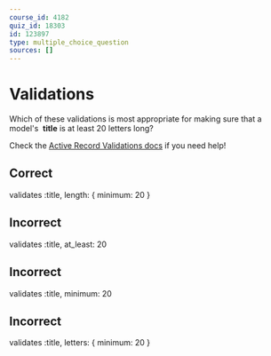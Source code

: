 ```yaml
---
course_id: 4182
quiz_id: 18303
id: 123897
type: multiple_choice_question
sources: []
---
```


# Validations

Which of these validations is most appropriate for making sure that a
model's&nbsp; **title** is at least 20 letters long?

Check the [Active Record Validations
docs](https://guides.rubyonrails.org/active_record_validations.html#validation-helpers)
if you need help!

## Correct

validates :title, length: { minimum: 20 }

## Incorrect

validates :title, at\_least: 20

## Incorrect

validates :title, minimum: 20

## Incorrect

validates :title, letters: { minimum: 20 }
